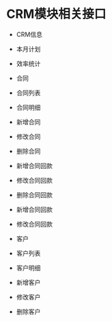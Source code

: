 # CRM模块相关接口
* CRM信息
 * 本月计划
 * 效率统计
* 合同
 * 合同列表
 * 合同明细
 * 新增合同
 * 修改合同
 * 删除合同
 * 新增合同回款
 * 修改合同回款
 * 删除合同回款
 * 新增合同回款
 * 修改合同回款

* 客户
 * 客户列表
 * 客户明细
 * 新增客户
 * 修改客户
 * 删除客户
